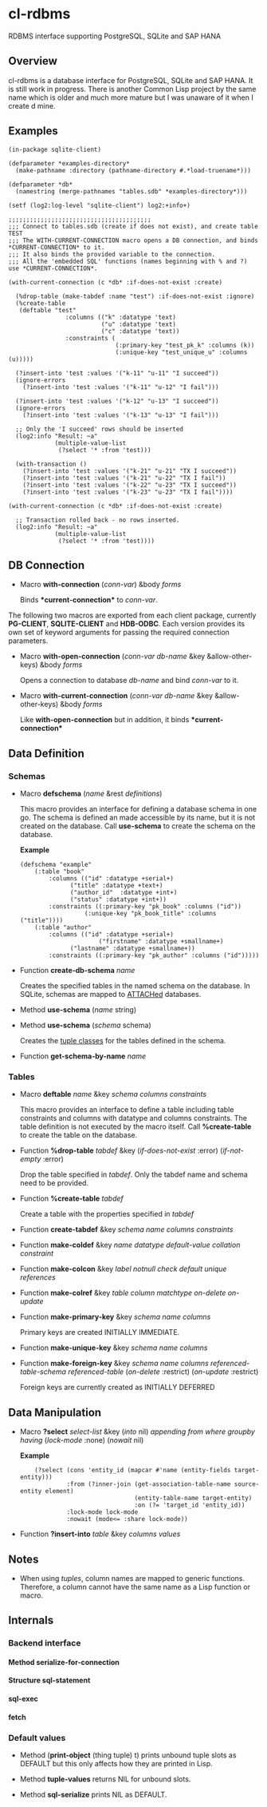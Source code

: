 # cl-rdbms
RDBMS interface supporting PostgreSQL, SQLite  and SAP HANA

## Overview
cl-rdbms is a database interface for PostgreSQL, SQLite and SAP HANA. It is still work in progress.
There is another Common Lisp project by the same name which is older and much more mature but I was unaware of it when I create
d mine. 

## Examples
```
(in-package sqlite-client)

(defparameter *examples-directory*
  (make-pathname :directory (pathname-directory #.*load-truename*)))

(defparameter *db*
  (namestring (merge-pathnames "tables.sdb" *examples-directory*)))

(setf (log2:log-level "sqlite-client") log2:+info+)

;;;;;;;;;;;;;;;;;;;;;;;;;;;;;;;;;;;;;;;;
;;; Connect to tables.sdb (create if does not exist), and create table TEST
;;; The WITH-CURRENT-CONNECTION macro opens a DB connection, and binds *CURRENT-CONNECTION* to it.
;;; It also binds the provided variable to the connection.
;;; All the 'embedded SQL' functions (names beginning with % and ?) use *CURRENT-CONNECTION*.

(with-current-connection (c *db* :if-does-not-exist :create)
  
  (%drop-table (make-tabdef :name "test") :if-does-not-exist :ignore)
  (%create-table
   (deftable "test"
                :columns (("k" :datatype 'text)
                          ("u" :datatype 'text)
                          ("c" :datatype 'text))
                :constraints (
                              (:primary-key "test_pk_k" :columns (k))
                              (:unique-key "test_unique_u" :columns (u)))))  

  (?insert-into 'test :values '("k-11" "u-11" "I succeed"))
  (ignore-errors
    (?insert-into 'test :values '("k-11" "u-12" "I fail")))

  (?insert-into 'test :values '("k-12" "u-13" "I succeed"))
  (ignore-errors
    (?insert-into 'test :values '("k-13" "u-13" "I fail")))

  ;; Only the 'I succeed' rows should be inserted
  (log2:info "Result: ~a"
             (multiple-value-list
              (?select '* :from 'test)))

  (with-transaction ()
    (?insert-into 'test :values '("k-21" "u-21" "TX I succeed"))
    (?insert-into 'test :values '("k-21" "u-22" "TX I fail"))
    (?insert-into 'test :values '("k-22" "u-23" "TX I succeed"))
    (?insert-into 'test :values '("k-23" "u-23" "TX I fail"))))

(with-current-connection (c *db* :if-does-not-exist :create)
  
  ;; Transaction rolled back - no rows inserted.
  (log2:info "Result: ~a"
             (multiple-value-list
              (?select '* :from 'test))))
```

## DB Connection

*	Macro **with-connection** (*conn-var*) &body *forms*

	Binds **\*current-connection\*** to *conn-var*.

The following two macros are exported from each client package, 
currently **PG-CLIENT**, **SQLITE-CLIENT** and **HDB-ODBC**. 
Each version provides its own set of keyword arguments for passing the required connection parameters.

*	Macro **with-open-connection** (*conn-var* *db-name* &key &allow-other-keys) &body *forms*

	Opens a connection to database *db-name* and bind *conn-var* to it.

*	Macro **with-current-connection** (*conn-var* *db-name* &key &allow-other-keys) &body *forms*

	Like **with-open-connection** but in addition, it binds **\*current-connection\***

## Data Definition

### Schemas

*	Macro **defschema** (*name* &rest *definitions*)

	This macro provides an interface for defining a database schema in one go. 
	The schema is defined an made accessible by its name, but it is not created on the database. 
	Call **use-schema** to create the schema on the database.

	**Example**

	```
	(defschema "example"
		(:table "book"
			:columns (("id" :datatype +serial+)
				  ("title" :datatype +text+)
				  ("author_id"  :datatype +int+)
				  ("status" :datatype +int+))
			:constraints ((:primary-key "pk_book" :columns ("id"))
				      (:unique-key "pk_book_title" :columns ("title"))))
		(:table "author"
			:columns (("id" :datatype +serial+)
                		  ("firstname" :datatype +smallname+)
				  ("lastname" :datatype +smallname+))
			:constraints ((:primary-key "pk_author" :columns ("id")))))
	```
	
*	Function **create-db-schema** *name*

	Creates the specified tables in the named schema on the database.
	In SQLite, schemas are mapped to [ATTACHed](https://www.sqlite.org/lang_attach.html) databases.

*	Method **use-schema** (*name* string)

*	Method **use-schema** (*schema* schema)

	Creates the [tuple classes](tbd) for the tables defined in the schema. 

*	Function **get-schema-by-name** *name*


### Tables

*	Macro **deftable** *name* &key *schema* *columns* *constraints*

	This macro provides an interface to define a table including table constraints and columns with datatype and columns constraints.
	The table definition is not executed by the macro itself. Call **%create-table** to create the table on the database.

*	Function **%drop-table** *tabdef* &key (*if-does-not-exist* :error) (*if-not-empty* :error)

	Drop the table specified in *tabdef*. Only the tabdef name and schema need to be provided.

*	Function **%create-table** *tabdef*

	Create a table with the properties specified in *tabdef*

*	Function **create-tabdef** &key *schema* *name* *columns* *constraints*

*	Function **make-coldef** &key *name* *datatype* *default-value* *collation* *constraint*

*	Function **make-colcon** &key *label* *notnull* *check* *default* *unique* *references*

*	Function **make-colref** &key *table* *column* *matchtype* *on-delete* *on-update*

*	Function **make-primary-key** &key *schema* *name* *columns*

	Primary keys are created INITIALLY IMMEDIATE.

*	Function **make-unique-key** &key *schema* *name* *columns*

*	Function **make-foreign-key** &key *schema* *name* *columns* *referenced-table-schema* *referenced-table* (*on-delete* :restrict) (*on-update* :restrict)

	Foreign keys are currently created as INITIALLY DEFERRED
	
## Data Manipulation

*	Macro **?select** *select-list* &key (*into* nil) *appending* *from* *where* *groupby* *having* (*lock-mode* :none) (*nowait* nil)

	**Example**
	```
        (?select (cons 'entity_id (mapcar #'name (entity-fields target-entity)))
                 :from (?inner-join (get-association-table-name source-entity element)
                                    (entity-table-name target-entity)
                                    :on (?= 'target_id 'entity_id))
                 :lock-mode lock-mode
                 :nowait (mode<= :share lock-mode))
	```

* 	Function **?insert-into** *table*  &key *columns* *values* 


## Notes

*	When using *tuples*, column names are mapped to generic functions. 
	Therefore, a column cannot have the same name as a Lisp function or macro.

## Internals

### Backend interface

#### Method **serialize-for-connection**
#### Structure **sql-statement**
#### **sql-exec**
#### **fetch** 

### Default values

*	Method (**print-object** (thing tuple) t) prints unbound tuple slots as DEFAULT 
	but this only affects how they are printed in Lisp.

*	Method **tuple-values** returns NIL for unbound slots.

*	Method **sql-serialize** prints NIL as DEFAULT.
